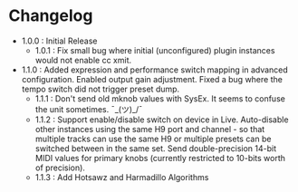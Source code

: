 Changelog
=========

* 1.0.0 : Initial Release
  * 1.0.1 : Fix small bug where initial (unconfigured) plugin instances would not enable cc xmit.
* 1.1.0 : Added expression and performance switch mapping in advanced configuration.
          Enabled output gain adjustment.
          Fixed a bug where the tempo switch did not trigger preset dump.
  * 1.1.1 : Don't send old mknob values with SysEx. It seems to confuse the unit sometimes. ¯\_(ツ)_/¯
  * 1.1.2 : Support enable/disable switch on device in Live.
            Auto-disable other instances using the same H9 port and channel - so that multiple tracks can use the same H9 or multiple presets can be switched between in the same set.
            Send double-precision 14-bit MIDI values for primary knobs (currently restricted to 10-bits worth of precision).
  * 1.1.3 : Add Hotsawz and Harmadillo Algorithms
